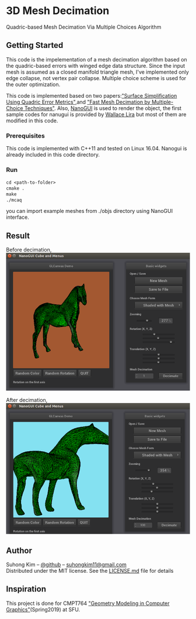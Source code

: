 # 3D Mesh Decimation
Quadric-based Mesh Decimation Via Multiple Choices Algorithm

## Getting Started
This code is the impelementation of a mesh decimation algorithm based on the quadric-based errors with winged edge data structure. Since the input mesh is assumed as a closed manifold triangle mesh, I've implemented only edge collapse, not vertex pair collapse. Multiple choice scheme is used for the outer optimization. 
 
 This code is implemented based on two papers:["Surface Simplification Using Quadric Error Metrics"](http://mgarland.org/files/papers/quadrics.pdf),and ["Fast Mesh Decimation by Multiple-Choice Techniques"](http://www.graphics.rwth-aachen.de/media/papers/mcd_vmv021.pdf). 
 Also, [NanoGUI](https://nanogui.readthedocs.io/en/latest/) is used to render the object, the first sample codes for nanugui is provided by [Wallace Lira](http://www.sfu.ca/~wpintoli/) but most of them are modified in this code.


### Prerequisites
This code is implemented with C++11 and tested on Linux 16.04. Nanogui is already included in this code directory. 

### Run
```
cd <path-to-folder>
cmake .
make
./mcaq
```
you can import example meshes from ./objs directory using NanoGUI interface.

## Result
Before decimation,
![](./screenshots/nanogui1.png)


After decimation, 
![](./screenshots/nanogui2.png)



## Author

Suhong Kim – [@github](https://github.com/suhongkim) – suhongkim11@gmail.com \
Distributed under the MIT license. See the [LICENSE.md](LICENSE.md) file for details

## Inspiration
This project is done  for CMPT764 ["Geometry Modeling in Computer Graphics"](https://www2.cs.sfu.ca/~haoz/teaching/cmpt464/index.html)(Spring2019) at SFU. 
